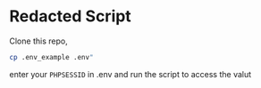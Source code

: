 # Redacted Script


Clone this repo,

```bash
cp .env_example .env"
```

enter your `PHPSESSID` in .env and run the script to access the valut 
